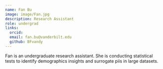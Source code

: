 ```yaml
---
name: Fan Bu
image: image/Fan.jpg
description: Research Assistant
role: undergrad
links:
  orcid: 
  email: fan.bu@vanderbilt.edu
  github: BFvandy
---
```


Fan is an undergraduate research assistant. She is conducting statistical tests to identify demographics insights and surrogate piis in large datasets.
